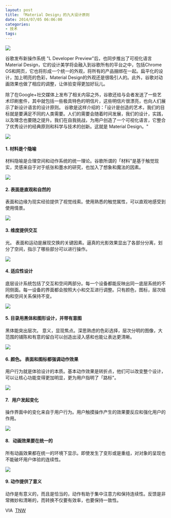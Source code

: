 ```yaml
---
layout: post
title: 「Material Design」的九大设计原则
date: 2014/07/05 06:06:00
categories:
- 技术
tags:
---
```


![](http://pics.naaln.com/blog/2019-05-14-123114.jpg-basicBlog)

谷歌发布新操作系统 "L Developer Preview"后，也同步推出了可视化语言Material Design，它的设计美学将会融入到谷歌所有的平台之中，包括Chrome OS和网页，它也将形成一个统一的外观，将所有的产品捆绑在一起。扁平化的设计，加上明亮的色彩，Material Design的外观还是很吸引人的。此外，谷歌对动画效果也做了相应的调整，让体验变得更加好玩儿。

除了在Google+社交媒体上发布了相关内容之外，谷歌还给与会者发送了一些艺术印刷套件，其中就包括一些极具特色的明信片，这些明信片很漂亮，也向人们展示了新设计语言的设计原则。 谷歌是这样介绍的：「设计是创造的艺术，我们的目标就是要满足不同的人类需要。人们的需要会随着时间发展，我们的设计，实践，以及理念也要随之提升。我们在自我挑战，为用户创造了一个可视化语言，它整合了优秀设计的经典原则和科学与技术的创新。这就是 Material Design。"

![](http://pics.naaln.com/blog/2019-05-14-123115.jpg-basicBlog)

#### 1. 材料是个隐喻

材料隐喻是合理空间和动作系统的统一理论。谷歌所谓的「材料"是基于触觉现实，灵感来自于对于纸张和墨水的研究，也加入了想象和魔法的因素。

![](http://pics.naaln.com/blog/2019-05-14-123116.jpg-basicBlog)

#### 2. 表面是直观和自然的

表面和边缘为现实经验提供了视觉线索。使用熟悉的触觉属性，可以直观地感受到使用情景。

![](http://pics.naaln.com/blog/2019-05-14-123117.jpg-basicBlog)

#### 3. 维度提供交互

光。 表面和运动是展现交换的关键因素。逼真的光影效果显出了各部分分离，划分了空间，指示了哪些部分可以进行操作。

![](http://pics.naaln.com/blog/2019-05-14-123118.jpg-basicBlog)

#### 4. 适应性设计

底层设计系统包括了交互和空间两部分。每一个设备都能反映出同一底层系统的不同侧面。每一设备的界面都会按照大小和交互进行调整。只有颜色，图标，层次结构和空间关系保持不变。

![](http://pics.naaln.com/blog/2019-05-14-123119.jpg-basicBlog)

#### 5. 目录用黑体和图形设计，并带有意图

黑体能突出层次。 意义，显现焦点。深思熟虑的色彩选择，层次分明的图像，大范围的铺陈和有意的留白可以创造出浸入感和也能让表达更清晰。

![](http://pics.naaln.com/blog/2019-05-14-123120.jpg-basicBlog)

#### 6. 颜色。 表面和图标都强调动作效果

用户行为就是体验设计的本质。基本动作效果是转折点，他们可以改变整个设计，可以让核心功能变得更加明显，更为用户指明了「路标"。

![](http://pics.naaln.com/blog/2019-05-14-123121.jpg-basicBlog)

#### 7.   用户发起变化

操作界面中的变化来自于用户行为。用户触摸操作产生的效果要反应和强化用户的作用。

![](http://pics.naaln.com/blog/2019-05-14-123122.jpg-basicBlog)

#### 8.   动画效果要在统一的

所有动画效果都在统一的环境下显示。即使发生了变形或是重组，对对象的呈现也不能破坏用户体验的连续性。

![](http://pics.naaln.com/blog/2019-05-14-123123.jpg-basicBlog)

#### 9. 动作提供了意义

动作是有意义的，而且是恰当的，动作有助于集中注意力和保持连续性。反馈是非常微妙和清晰的，而转换不仅要有效率，也要保持一致性。

VIA  [TNW](http://thenextweb.com/google/2014/06/26/google-explains-principles-material-design-language-android-chrome-web/)
